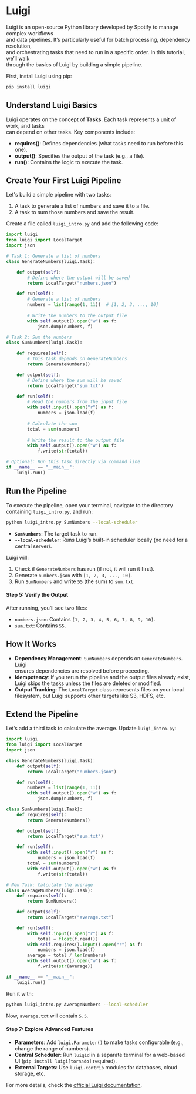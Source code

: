# Luigi

Luigi is an open-source Python library developed by Spotify to manage complex workflows  
and data pipelines. It’s particularly useful for batch processing, dependency resolution,  
and orchestrating tasks that need to run in a specific order. In this tutorial, we’ll walk  
through the basics of Luigi by building a simple pipeline.  


First, install Luigi using pip:

```bash
pip install luigi
```

## Understand Luigi Basics

Luigi operates on the concept of **Tasks**. Each task represents a unit of work, and tasks  
can depend on other tasks. Key components include:

- **requires()**: Defines dependencies (what tasks need to run before this one).
- **output()**: Specifies the output of the task (e.g., a file).
- **run()**: Contains the logic to execute the task.

## Create Your First Luigi Pipeline

Let's build a simple pipeline with two tasks:

1. A task to generate a list of numbers and save it to a file.
2. A task to sum those numbers and save the result.

Create a file called `luigi_intro.py` and add the following code:

```python
import luigi
from luigi import LocalTarget
import json

# Task 1: Generate a list of numbers
class GenerateNumbers(luigi.Task):

    def output(self):
        # Define where the output will be saved
        return LocalTarget("numbers.json")

    def run(self):
        # Generate a list of numbers
        numbers = list(range(1, 11))  # [1, 2, 3, ..., 10]
        
        # Write the numbers to the output file
        with self.output().open("w") as f:
            json.dump(numbers, f)

# Task 2: Sum the numbers
class SumNumbers(luigi.Task):

    def requires(self):
        # This task depends on GenerateNumbers
        return GenerateNumbers()

    def output(self):
        # Define where the sum will be saved
        return LocalTarget("sum.txt")

    def run(self):
        # Read the numbers from the input file
        with self.input().open("r") as f:
            numbers = json.load(f)
        
        # Calculate the sum
        total = sum(numbers)
        
        # Write the result to the output file
        with self.output().open("w") as f:
            f.write(str(total))

# Optional: Run this task directly via command line
if __name__ == "__main__":
    luigi.run()
```

## Run the Pipeline

To execute the pipeline, open your terminal, navigate to the directory containing `luigi_intro.py`, and run:
```bash
python luigi_intro.py SumNumbers --local-scheduler
```

- **`SumNumbers`**: The target task to run.
- **`--local-scheduler`**: Runs Luigi’s built-in scheduler locally (no need for a central server).

Luigi will:
1. Check if `GenerateNumbers` has run (if not, it will run it first).
2. Generate `numbers.json` with `[1, 2, 3, ..., 10]`.
3. Run `SumNumbers` and write `55` (the sum) to `sum.txt`.

#### Step 5: Verify the Output
After running, you’ll see two files:
- `numbers.json`: Contains `[1, 2, 3, 4, 5, 6, 7, 8, 9, 10]`.
- `sum.txt`: Contains `55`.

## How It Works

- **Dependency Management**: `SumNumbers` depends on `GenerateNumbers`. Luigi  
  ensures dependencies are resolved before proceeding.
- **Idempotency**: If you rerun the pipeline and the output files already exist,  
  Luigi skips the tasks unless the files are deleted or modified.  
- **Output Tracking**: The `LocalTarget` class represents files on your local filesystem,
   but Luigi supports other targets like S3, HDFS, etc.

## Extend the Pipeline

Let’s add a third task to calculate the average. Update `luigi_intro.py`:

```python
import luigi
from luigi import LocalTarget
import json

class GenerateNumbers(luigi.Task):
    def output(self):
        return LocalTarget("numbers.json")

    def run(self):
        numbers = list(range(1, 11))
        with self.output().open("w") as f:
            json.dump(numbers, f)

class SumNumbers(luigi.Task):
    def requires(self):
        return GenerateNumbers()

    def output(self):
        return LocalTarget("sum.txt")

    def run(self):
        with self.input().open("r") as f:
            numbers = json.load(f)
        total = sum(numbers)
        with self.output().open("w") as f:
            f.write(str(total))

# New Task: Calculate the average
class AverageNumbers(luigi.Task):
    def requires(self):
        return SumNumbers()

    def output(self):
        return LocalTarget("average.txt")

    def run(self):
        with self.input().open("r") as f:
            total = float(f.read())
        with self.requires().input().open("r") as f:
            numbers = json.load(f)
        average = total / len(numbers)
        with self.output().open("w") as f:
            f.write(str(average))

if __name__ == "__main__":
    luigi.run()
```

Run it with:

```bash
python luigi_intro.py AverageNumbers --local-scheduler
```

Now, `average.txt` will contain `5.5`.

#### Step 7: Explore Advanced Features
- **Parameters**: Add `luigi.Parameter()` to make tasks configurable (e.g., change the range of numbers).
- **Central Scheduler**: Run `luigid` in a separate terminal for a web-based UI (`pip install luigi[tornado]` required).
- **External Targets**: Use `luigi.contrib` modules for databases, cloud storage, etc.


For more details, check the [official Luigi documentation](https://luigi.readthedocs.io/).
